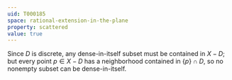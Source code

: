 ```yaml
---
uid: T000185
space: rational-extension-in-the-plane
property: scattered
value: true
---
```

Since $D$ is discrete, any dense-in-itself subset must be contained in $X - D$; but every point $p \in X - D$ has a neighborhood contained in $\{p\} \cap D$, so no nonempty subset can be dense-in-itself.

